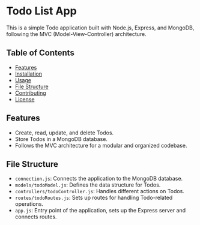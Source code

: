 
# Todo List App

This is a simple Todo application built with Node.js, Express, and MongoDB, following the MVC (Model-View-Controller) architecture.

## Table of Contents

- [Features](#features)
- [Installation](#installation)
- [Usage](#usage)
- [File Structure](#file-structure)
- [Contributing](#contributing)
- [License](#license)

## Features

- Create, read, update, and delete Todos.
- Store Todos in a MongoDB database.
- Follows the MVC architecture for a modular and organized codebase.

## File Structure

- `connection.js`: Connects the application to the MongoDB database.
- `models/todoModel.js`: Defines the data structure for Todos.
- `controllers/todoController.js`: Handles different actions on Todos.
- `routes/todoRoutes.js`: Sets up routes for handling Todo-related operations.
- `app.js`: Entry point of the application, sets up the Express server and connects routes.
